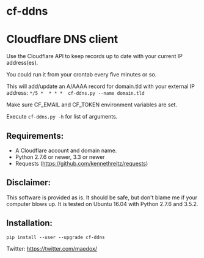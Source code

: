 cf-ddns
=======

# Cloudflare DNS client

Use the Cloudflare API to keep records up to date with your current IP address(es).

You could run it from your crontab every five minutes or so.

This will add/update an A/AAAA record for domain.tld with your external IP address:
```*/5 *  * * *  cf-ddns.py --name domain.tld```

Make sure CF_EMAIL and CF_TOKEN environment variables are set.

Execute `cf-ddns.py -h` for list of arguments.


## Requirements:
- A Cloudflare account and domain name.
- Python 2.7.6 or newer, 3.3 or newer
- Requests (https://github.com/kennethreitz/requests)


## Disclaimer:
This software is provided as is. It should be safe, but don't blame me if your
computer blows up. It is tested on Ubuntu 16.04 with Python 2.7.6 and 3.5.2.


## Installation:
```pip install --user --upgrade cf-ddns```


Twitter: https://twitter.com/maedox/
